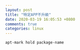 ```yaml
---
layout: post
title: "特定APP不升級"
date: 2020-03-19 16:05:53 +0800
comments: true
categories: linux
---
```

`apt-mark hold package-name`